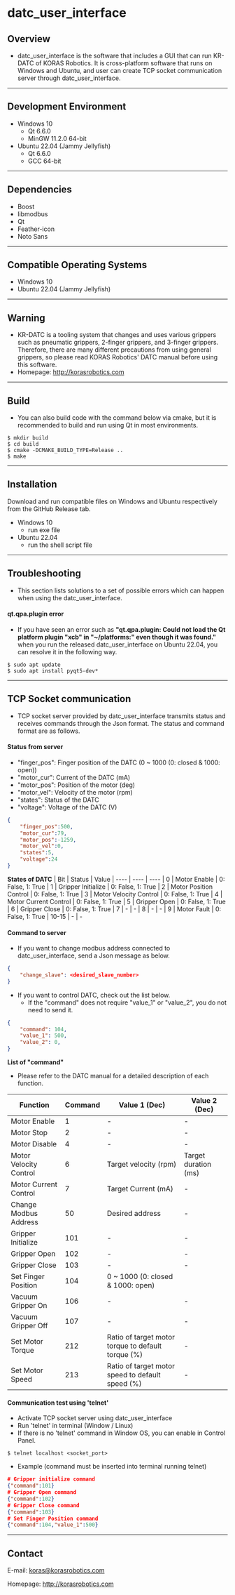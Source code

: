 # datc_user_interface

## Overview
- datc_user_interface is the software that includes a GUI that can run KR-DATC of KORAS Robotics. It is cross-platform software that runs on Windows and Ubuntu, and user can create TCP socket communication server through datc_user_interface.

---
## Development Environment
- Windows 10
    - Qt 6.6.0
    - MinGW 11.2.0 64-bit
- Ubuntu 22.04 (Jammy Jellyfish)
    - Qt 6.6.0
    - GCC 64-bit

---
## Dependencies
- Boost
- libmodbus
- Qt
- Feather-icon
- Noto Sans

---
## Compatible Operating Systems
- Windows 10
- Ubuntu 22.04 (Jammy Jellyfish)

---
## Warning
- KR-DATC is a tooling system that changes and uses various grippers such as pneumatic grippers, 2-finger grippers, and 3-finger grippers. Therefore, there are many different precautions from using general grippers, so please read KORAS Robotics' DATC manual before using this software.
- Homepage: http://korasrobotics.com

---
## Build
- You can also build code with the command below via cmake, but it is recommended to build and run using Qt in most environments.
```shell
$ mkdir build
$ cd build
$ cmake -DCMAKE_BUILD_TYPE=Release ..
$ make
```

---
## Installation
Download and run compatible files on Windows and Ubuntu respectively from the GitHub Release tab.
- Windows 10
    - run exe file
- Ubuntu 22.04
    - run the shell script file

---
## Troubleshooting
- This section lists solutions to a set of possible errors which can happen when using the datc_user_interface.
#### qt.qpa.plugin error
- If you have seen an error such as **"qt.qpa.plugin: Could not load the Qt platform plugin "xcb" in "~/platforms:" even though it was found."** when you run the released datc_user_interface on Ubuntu 22.04, you can resolve it in the following way.
```shell
$ sudo apt update
$ sudo apt install pyqt5-dev*
```

---
## TCP Socket communication
- TCP socket server provided by datc_user_interface transmits status and receives commands through the Json format. The status and command format are as follows.

#### Status from server
- "finger_pos": Finger position of the DATC (0 ~ 1000 (0: closed & 1000: open))
- "motor_cur": Current of the DATC (mA)
- "motor_pos": Position of the motor (deg)
- "motor_vel": Velocity of the motor (rpm)
- "states": Status of the DATC
- "voltage": Voltage of the DATC (V)

```json
{
    "finger_pos":500,
    "motor_cur":79,
    "motor_pos":-1259,
    "motor_vel":0,
    "states":5,
    "voltage":24
}
```

**States of DATC**
| Bit   | Status                 | Value
| ----  | ----                   | ----
| 0     | Motor Enable           | 0: False, 1: True
| 1     | Gripper Initialize     | 0: False, 1: True
| 2     | Motor Position Control | 0: False, 1: True
| 3     | Motor Velocity Control | 0: False, 1: True
| 4     | Motor Current Control  | 0: False, 1: True
| 5     | Gripper Open           | 0: False, 1: True
| 6     | Gripper Close          | 0: False, 1: True
| 7     | -                      | -
| 8     | -                      | -
| 9     | Motor Fault            | 0: False, 1: True
| 10-15 | -                      | -

#### Command to server
- If you want to change modbus address connected to datc_user_interface, send a Json message as below.
```json
{
    "change_slave": <desired_slave_number>
}
```

- If you want to control DATC, check out the list below.
    - If the "command" does not require "value_1" or "value_2", you do not need to send it.

```json
{
    "command": 104,
    "value_1": 500,
    "value_2": 0,
}
```

**List of "command"**
- Please refer to the DATC manual for a detailed description of each function.

| Function               | Command | Value 1 (Dec) | Value 2 (Dec)
| ----                   | ----    | ---- | ----
| Motor Enable           | 1       | - | -
| Motor Stop             | 2       | - | -
| Motor Disable          | 4       | - | -
| Motor Velocity Control | 6       | Target velocity (rpm) | Target duration (ms)
| Motor Current Control  | 7       | Target Current (mA) | -
| Change Modbus Address  | 50      | Desired address | -
| Gripper Initialize     | 101     | - | -
| Gripper Open           | 102     | - | -
| Gripper Close          | 103     | - | -
| Set Finger Position    | 104     | 0 ~ 1000 (0: closed & 1000: open)
| Vacuum Gripper On      | 106     | - | -
| Vacuum Gripper Off     | 107     | - | -
| Set Motor Torque       | 212     | Ratio of target motor torque to default torque (%) | -
| Set Motor Speed        | 213     | Ratio of target motor speed to default speed (%) | -

#### Communication test using 'telnet'
- Activate TCP socket server using datc_user_interface
- Run 'telnet' in terminal (Window / Linux)
- If there is no 'telnet' command in Window OS, you can enable in Control Panel.
```shell
$ telnet localhost <socket_port>
```
- Example (command must be inserted into terminal running telnet)
```json
# Gripper initialize command
{"command":101}
# Gripper Open command
{"command":102}
# Gripper Close command
{"command":103}
# Set Finger Position command
{"command":104,"value_1":500}
```

---
## Contact
E-mail: koras@korasrobotics.com

Homepage: http://korasrobotics.com